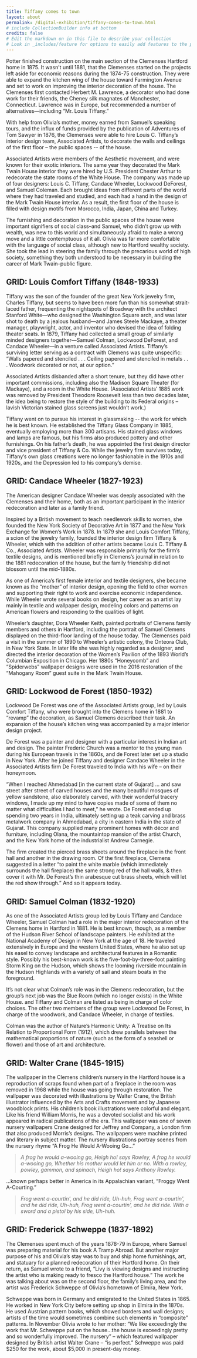 ```yaml
---
title: Tiffany comes to town
layout: about
permalink: /digital-exhibition/tiffany-comes-to-town.html
# include CollectionBuilder info at bottom
credits: false
# Edit the markdown on in this file to describe your collection
# Look in _includes/feature for options to easily add features to the page
---
```


Potter finished construction on the main section of the Clemenses Hartford home in 1875. It wasn’t until 1881, that the Clemenses started on the projects left aside for economic reasons during the 1874-75 construction.  They were able to expand the kitchen wing of the house toward Farmington Avenue and set to work on improving the interior decoration of the house.  The Clemenses first contacted Herbert M. Lawrence, a decorator who had done work for their friends, the Cheney silk magnates of Manchester, Connecticut. Lawrence was in Europe, but recommended a number of alternatives—including “Mr. Louis Tiffany.”

With help from Olivia’s mother, money earned from Samuel’s speaking tours, and the influx of funds provided by the publication of Adventures of Tom Sawyer in 1876, the Clemenses were able to hire Louis C. Tiffany’s interior design team, Associated Artists, to decorate the walls and ceilings of the first floor – the public spaces -- of the house. 

Associated Artists were members of the Aesthetic movement, and were known for their exotic interiors. The same year they decorated the Mark Twain House interior they were hired by U.S. President Chester Arthur to redecorate the state rooms of the White House. The company was made up of four designers: Louis C. Tiffany, Candace Wheeler, Lockwood DeForest, and Samuel Coleman. Each brought ideas from different parts of the world where they had traveled and studied, and each had a hand in the design of the Mark Twain House interior. As a result, the first floor of the house is filled with design motifs from Morocco‚ India, Japan‚ China and Turkey.

The furnishing and decoration in the public spaces of the house were important signifiers of social class–and Samuel, who didn’t grow up with wealth,  was new to this world and simultaneously afraid to make a wrong move and a little contemptuous of it all. Olivia was far more comfortable with the language of social class, although new to Hartford wealthy society. She took the lead in steering the family through the precarious world of high society, something they both understood to be necessary in building the career of Mark Twain–public figure.

## GRID: Louis Comfort Tiffany (1848-1933)
Tiffany was the son of the founder of the great New York jewelry firm, Charles Tiffany, but seems to have been more fun than his somewhat strait-laced father, frequenting the nightspots of Broadway with the architect Stanford White—who designed the Washington Square arch, and was later shot to death by a jealous husband—and James Steele Mackaye, a theater manager, playwright, actor, and inventor who devised the idea of folding theater seats. In 1879, Tiffany had collected a small group of similarly minded designers together—Samuel Colman, Lockwood DeForest, and Candace Wheeler—in a venture called Associated Artists. Tiffany’s surviving letter serving as a contract with Clemens was quite unspecific: “Walls papered and stenciled . . . Ceiling papered and stenciled in metals . . . Woodwork decorated or not, at our option.”

Associated Artists disbanded after a short tenure, but they did have other important commissions, including  also the Madison Square Theater (for Mackaye), and a room in the White House. (Associated Artists’ 1885 work was removed by President Theodore Roosevelt less than two decades later, the idea being to restore the style of the building to its Federal origins – lavish Victorian stained glass screens just wouldn’t work.)

Tiffany went on to pursue his interest in glassmaking -- the work for which he is best known. He established the Tiffany Glass Company in 1885, eventually employing more than 300 artisans. His stained glass windows and lamps are famous, but his firms also produced pottery and other furnishings.  On his father’s death, he was appointed the first design director and vice president of Tiffany & Co. While the jewelry firm survives today, Tiffany’s own glass creations were no longer fashionable in the 1910s and 1920s, and the Depression led to his company’s demise.

## GRID: Candace Wheeler (1827-1923)
The American designer Candace Wheeler was deeply associated with the Clemenses and their home, both as an important participant in the interior redecoration and later as a family friend. 

Inspired by a British movement to teach needlework skills to women, she founded the New York Society of Decorative Art in 1877 and the New York Exchange for Women’s Work in 1878.  In 1879 she and Louis Comfort Tiffany, a scion of the jewelry family, founded the interior design firm Tiffany & Wheeler, which with the addition of other artists became Louis C. Tiffany & Co., Associated Artists. Wheeler was responsible primarily for the firm’s textile designs, and is mentioned briefly in Clemens’s journal in relation to the 1881 redecoration of the house, but the family friendship did not blossom until the mid-1880s. 

As one of America’s first female interior and textile designers, she became known as the “mother” of interior design, opening the field to other women and supporting their right to work and exercise economic independence. While Wheeler wrote several books on design, her career as an artist lay mainly in textile and wallpaper design, modeling colors and patterns on American flowers and responding to the qualities of light.

Wheeler’s daughter, Dora Wheeler Keith, painted  portraits of Clemens family members and others in Hartford, including the portrait of Samuel Clemens displayed on the third-floor landing of the house today. The Clemenses paid a visit in the summer of 1890 to Wheeler’s artistic colony, the Onteora Club, in New York State. In later life she was highly regarded as a designer, and directed the interior decoration of the Women’s Pavilion of the 1893 World’s Columbian Exposition in Chicago. Her 1880s “Honeycomb” and “Spiderwebs” wallpaper designs were used in the 2016 restoration of the “Mahogany Room” guest suite in the Mark Twain House.

## GRID: Lockwood de Forest (1850-1932)
Lockwood De Forest was one of the Associated Artists group, led by Louis Comfort Tiffany, who were brought into the Clemens home in 1881 to “revamp” the decoration, as Samuel Clemens described their task. An expansion of the house’s kitchen wing was accompanied by a major interior design project. 

De Forest was a painter and designer with a particular interest in Indian art and design. The painter Frederic Church was a mentor to the young man during his European travels in the 1860s, and de Forest later set up a studio in New York. After he joined Tiffany and designer Candace Wheeler in the Associated Artists firm De Forest traveled to India with his wife – on their honeymoon. 

“When I reached Ahmedabad [in the current state of Gujarat] ... and saw street after street of carved houses and the many beautiful mosques of yellow sandstone, also elaborately carved, with their wonderful tracery windows, I made up my mind to have copies made of some of them no matter what difficulties I had to meet,” he wrote. De Forest ended up spending two years in India, ultimately setting up a teak carving and brass metalwork company in Ahmedabad, a city in eastern India in the state of Gujarat. This company supplied many prominent homes with décor and furniture, including Olana, the mountaintop mansion of the artist Church, and the New York home of the industrialist Andrew Carnegie. 

The firm created the pierced brass sheets around the fireplace in the front hall and another in the drawing room. Of the first fireplace, Clemens suggested in a letter “to paint the white marble (which immediately surrounds the hall fireplace) the same strong red of the hall walls, & then cover it with Mr. De Forest’s thin arabesque cut brass sheets, which will let the red show through.” And so it appears today.

## GRID: Samuel Colman (1832-1920)
As one of the Associated Artists group led by Louis Tiffany and Candace Wheeler, Samuel Colman had a role in the major interior redecoration of the Clemens home in Hartford in 1881. He is best known, though, as a member of the Hudson River School of landscape painters. He exhibited at the National Academy of Design in New York at the age of 18. He traveled extensively in Europe and the western United States, where he also set up his easel to convey landscape and architectural features in a Romantic style. Possibly his best-known work is the five-foot-by-three-foot painting Storm King on the Hudson, which shows the looming riverside mountain in the Hudson Highlands with a variety of sail and steam boats in the foreground. 

It’s not clear what Colman’s role was in the Clemens redecoration, but the group’s next job was the Blue Room (which no longer exists) in the White House. and Tiffany and Colman are listed as being in charge of color choices. The other two members of the group were Lockwood De Forest, in charge of the woodwork, and Candace Wheeler, in charge of textiles.

Colman was the author of Nature’s Harmonic Unity: A Treatise on Its Relation to Proportional Form (1912), which drew parallels between the mathematical proportions of nature (such as the form of a seashell or  flower) and those of art and architecture.

## GRID: Walter Crane (1845-1915)
The wallpaper in the Clemens children’s nursery in the Hartford house is a reproduction of scraps found when part of a fireplace in the room was removed in 1968 while the house was going through restoration. The wallpaper was decorated with illustrations by Walter Crane, the British illustrator influenced by the Arts and Crafts movement and by Japanese woodblock prints. His children’s book illustrations were colorful and elegant. Like his friend William Morris, he was a devoted socialist and his work appeared in radical publications of the era. This wallpaper was one of seven nursery wallpapers Crane designed for Jeffrey and Company, a London firm that also produced Morris’s designs. The wallpapers were machine printed and literary in subject matter. 
The nursery illustrations portray scenes from the nursery rhyme “A Frog He Would A-Wooing Go…” 

> *A frog he would a-wooing go,*
> *Heigh ho! says Rowley,*
> *A frog he would a-wooing go,*
> *Whether his mother would let him or no.*
> *With a rowley, powley, gammon, and spinach,*
> *Heigh ho! says Anthony Rowley.*

…known perhaps better in America in its Appalachian variant, “Froggy Went A-Courting.”

> *Frog went a-courtin', and he did ride, Uh-huh,*
> *Frog went a-courtin', and he did ride, Uh-huh,*
> *Frog went a-courtin', and he did ride.*
> *With a sword and a pistol by his side, Uh-huh.*

## GRID: Frederick Schweppe (1837-1892)
The Clemenses spent much of the years 1878-79 in Europe, where Samuel was preparing material for his book A Tramp Abroad. But another major purpose of his and Olivia’s stay was to buy and ship home furnishings, art, and statuary for a planned redecoration of their Hartford home. On their return, as Samuel wrote to a friend, “Livy is viewing designs and instructing the artist who is making ready to fresco the Hartford house.” The work he was talking about was on the second floor, the family’s living area, and the artist was Frederick Schweppe of Olivia’s hometown of Elmira, New York.

Schweppe was born in Germany and emigrated to the United States in 1865. He worked in New York City before setting up shop in Elmira in the 1870s. He used Austrian pattern books, which showed borders and wall designs; artists of the time would sometimes combine such elements in “composite” patterns. In November Olivia wrote to her mother: “We like exceedingly the work that Mr. Schweppe put on the house…the house is exceedingly pretty and so wonderfully improved. The nursery” – which featured wallpaper designed by British artist Walter Crane – “is perfect.” Schweppe was paid $250 for the work, about $5,000 in present-day money.
